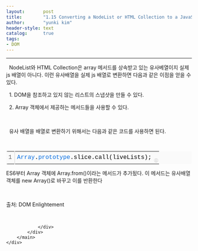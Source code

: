 ```yaml
---
layout:       post
title:        "1.15 Converting a NodeList or HTML Collection to a JavaScript Array"
author:       "yunki kim"
header-style: text
catalog:      true
tags: 
- DOM
---
```


<head></head>
<body id="tt-body-page" class="">
<div id="wrap" class="wrap-right">
    <div id="container">
        <main class="main ">
            <div class="area-main">
                <div class="area-view">
                    <div class="article-header"></div>
                    <hr>
                    <div class="article-view">
                        <div class="contents_style">
                            <p data-ke-size="size16">&nbsp; NodeList와 HTML Collection은 array 메서드를 상속받고 있는 유사베열이지 실제 js 배열이 아니다. 이런 유사배열을 실제 js 배열로 변환하면 다음과 같은 이점을 얻을 수 있다.</p>
<p data-ke-size="size16">&nbsp; 1. DOM을 참조하고 있지 않는 리스트의 스냅샷을 만들 수 있다.&nbsp;</p>
<p data-ke-size="size16">&nbsp; 2. Array 객체에서 제공하는 메서드들을 사용할 수 있다.</p>
<p data-ke-size="size16">&nbsp;</p>
<p data-ke-size="size16">&nbsp; 유사 배열을 배열로 변환하기 위해서는 다음과 같은 코드를 사용하면 된다.</p>
<p data-ke-size="size16">&nbsp;</p>
<div class="colorscripter-code" style="color: #010101; font-family: Consolas, 'Liberation Mono', Menlo, Courier, monospace !important; position: relative !important; overflow: auto;">
<table class="colorscripter-code-table" style="margin: 0; padding: 0; border: none; background-color: #fafafa; border-radius: 4px;" cellspacing="0" cellpadding="0" data-ke-align="alignLeft">
<tbody>
<tr>
<td style="padding: 6px; border-right: 2px solid #e5e5e5;">
<div style="margin: 0; padding: 0; word-break: normal; text-align: right; color: #666; font-family: Consolas, 'Liberation Mono', Menlo, Courier, monospace !important; line-height: 130%;">
<div style="line-height: 130%;">1</div>
</div>
</td>
<td style="padding: 6px 0; text-align: left;">
<div style="margin: 0; padding: 0; color: #010101; font-family: Consolas, 'Liberation Mono', Menlo, Courier, monospace !important; line-height: 130%;">
<div style="padding: 0 6px; white-space: pre; line-height: 130%;"><span style="color: #066de2;">Array</span>.<span style="color: #066de2;">prototype</span>.slice.call(liveLists);</div>
</div>
</td>
<td style="vertical-align: bottom; padding: 0 2px 4px 0;"><a style="text-decoration: none; color: white;" href="http://colorscripter.com/info#e" target="_blank" rel="noopener"><span style="font-size: 9px; word-break: normal; background-color: #e5e5e5; color: white; border-radius: 10px; padding: 1px;">cs</span></a></td>
</tr>
</tbody>
</table>
</div>
<p data-ke-size="size16">ES6부터 Array 객체에 Array.from()이라는 메서드가 추가됬다. 이 메서드는 유사배열 객체를 new Array()로 바꾸고 이를 반환한다</p>
<p data-ke-size="size16">&nbsp;</p>
<p data-ke-size="size16">출처: DOM Enlightement</p>
                        </div>
                        <br>
                        <div class="tags"></div>
                    </div>
                    
                </div>
            </div>
        </main>
    </div>
</div>


</body>